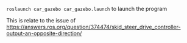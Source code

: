  `roslaunch car_gazebo car_gazebo.launch`  to launch the program
 
This is relate to the issue of https://answers.ros.org/question/374474/skid_steer_drive_controller-output-an-opposite-direction/
